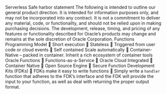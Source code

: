 Serverless
Safe harbor statement
The following is intended to outline our general product direction. It is intended for information purposes only, and may not be incorporated into any contract. It is not a commitment to deliver any material, code, or functionality, and should not be relied upon in making purchasing decisions. The development, release, timing, and pricing of any features or functionality described for Oracle’s products may change and remains at the sole discretion of Oracle Corporation.
Functions Programming Model
	Short execution 
	Stateless 
	Triggered from user code or cloud events 
	Self contained Scale automatically 
	Container-Native – packed in container. Inherit a rich ecosystem of container tools
Oracle Functions
	Functions-as-a-Service 
	Oracle Cloud Integrated 
	Container Native 
	Open Source Engine
	Secure
Function Development Kits (FDKs)
	FDKs make it easy to write functions 
	Simply write a `handler` function that adheres to the FDK’s interface and the FDK will provide the input to your function, as well as deal with returning the proper output format.